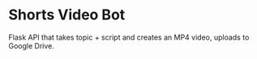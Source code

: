 # Shorts Video Bot

Flask API that takes topic + script and creates an MP4 video, uploads to Google Drive.